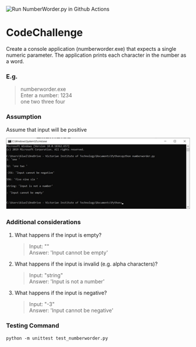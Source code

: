 ![Run NumberWorder.py in Github Actions](https://github.com/danieltech1028/Code-challenge/workflows/Run%20NumberWorder.py%20in%20Github%20Actions/badge.svg?branch=master)

# CodeChallenge

Create a console application (numberworder.exe) that expects a single numeric parameter. The application prints each character in the number as a word.

### E.g.

> numberworder.exe     
> Enter a number: 1234     
> one two three four

### Assumption
Assume that input will be positive

![numberworder](Images/numberworder.jpg)

### Additional considerations
1. What happens if the input is empty?
    > Input: ""     
    > Answer: 'Input cannot be empty'
  
2. What happens if the input is invalid (e.g. alpha characters)?
    > Input: "string"     
    > Answer: 'Input is not a number'
  
3. What happens if the input is negative?
    > Input: "-3"     
    > Answer: 'Input cannot be negative'

### Testing Command
 ```
 python -m unittest test_numberworder.py
 ```  

